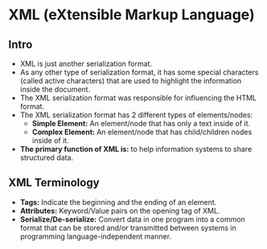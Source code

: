 # XML (eXtensible Markup Language)

## Intro
* XML is just another serialization format.
* As any other type of serialization format, it has some special characters (called active characters) that are used to highlight the information inside the document.
* The XML serialization format was responsible for influencing the HTML format.
* The XML serialization format has 2 different types of elements/nodes:
  * __Simple Element:__ An element/node that has only a text inside of it.
  * __Complex Element:__ An element/node that has child/children nodes inside of it.
* __The primary function of XML is:__ to help information systems to share structured data.

## XML Terminology
* __Tags:__ Indicate the beginning and the ending of an element.
* __Attributes:__ Keyword/Value pairs on the opening tag of XML.
* __Serialize/De-serialize:__ Convert data in one program into a common format that can be stored and/or transmitted between systems in programming language-independent manner.
